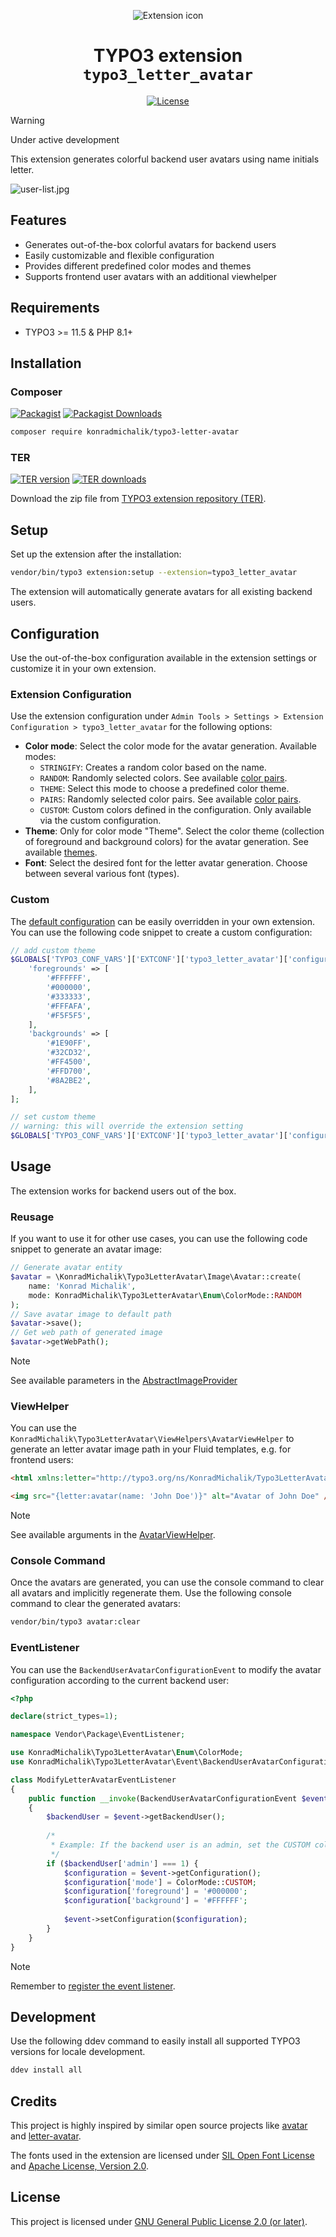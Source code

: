 <div align="center">

![Extension icon](Resources/Public/Icons/Extension.svg)

# TYPO3 extension `typo3_letter_avatar`

[![License](https://poser.pugx.org/konradmichalik/typo3-letter-avatar/license)](LICENSE.md)

</div>

> [!WARNING]
> Under active development

This extension generates colorful backend user avatars using name initials letter.

![user-list.jpg](Documentation/Images/user-list.jpg)

## Features

* Generates out-of-the-box colorful avatars for backend users
* Easily customizable and flexible configuration
* Provides different predefined color modes and themes
* Supports frontend user avatars with an additional viewhelper

## Requirements

* TYPO3 >= 11.5 & PHP 8.1+

## Installation

### Composer

[![Packagist](https://img.shields.io/packagist/v/konradmichalik/typo3-letter-avatar?label=version&logo=packagist)](https://packagist.org/packages/konradmichalik/typo3-letter-avatar)
[![Packagist Downloads](https://img.shields.io/packagist/dt/konradmichalik/typo3-letter-avatar?color=brightgreen)](https://packagist.org/packages/konradmichalik/typo3-letter-avatar)

``` bash
composer require konradmichalik/typo3-letter-avatar
```

### TER

[![TER version](https://typo3-badges.dev/badge/typo3_letter_avatar/version/shields.svg)](https://extensions.typo3.org/extension/typo3_letter_avatar)
[![TER downloads](https://typo3-badges.dev/badge/typo3_letter_avatar/downloads/shields.svg)](https://extensions.typo3.org/extension/typo3_letter_avatar)

Download the zip file from [TYPO3 extension repository (TER)](https://extensions.typo3.org/extension/typo3_letter_avatar).

## Setup

Set up the extension after the installation:

``` bash
vendor/bin/typo3 extension:setup --extension=typo3_letter_avatar
```

The extension will automatically generate avatars for all existing backend users.

## Configuration

Use the out-of-the-box configuration available in the extension settings or customize it in your own extension.

### Extension Configuration

Use the extension configuration under `Admin Tools > Settings > Extension Configuration > typo3_letter_avatar` for the following options:

* **Color mode**: Select the color mode for the avatar generation. Available modes:
  * `STRINGIFY`: Creates a random color based on the name.
  * `RANDOM`: Randomly selected colors. See available [color pairs](ext_localconf.php#L44).
  * `THEME`: Select this mode to choose a predefined color theme.
  * `PAIRS`: Randomly selected color pairs. See available [color pairs](ext_localconf.php#L71).
  * `CUSTOM`: Custom colors defined in the configuration. Only available via the custom configuration.
* **Theme**: Only for color mode "Theme". Select the color theme (collection of foreground and background colors) for the avatar generation. See available [themes](ext_localconf.php#L107).
* **Font**: Select the desired font for the letter avatar generation. Choose between several various font (types).

### Custom

The [default configuration](ext_localconf.php#L17) can be easily overridden in your own extension. You can use the following code snippet to create a custom configuration:

```php
// add custom theme
$GLOBALS['TYPO3_CONF_VARS']['EXTCONF']['typo3_letter_avatar']['configuration']['themes']['customTheme'] = [
    'foregrounds' => [
        '#FFFFFF',
        '#000000',
        '#333333',
        '#FFFAFA',
        '#F5F5F5',
    ],
    'backgrounds' => [
        '#1E90FF',
        '#32CD32',
        '#FF4500',
        '#FFD700',
        '#8A2BE2',
    ],
];

// set custom theme
// warning: this will override the extension setting
$GLOBALS['TYPO3_CONF_VARS']['EXTCONF']['typo3_letter_avatar']['configuration']['theme'] = 'customTheme'
```

## Usage

The extension works for backend users out of the box.

### Reusage

If you want to use it for other use cases, you can use the following code snippet to generate an avatar image:

```php
// Generate avatar entity
$avatar = \KonradMichalik\Typo3LetterAvatar\Image\Avatar::create(
    name: 'Konrad Michalik',
    mode: KonradMichalik\Typo3LetterAvatar\Enum\ColorMode::RANDOM
);
// Save avatar image to default path
$avatar->save();
// Get web path of generated image
$avatar->getWebPath();
```

> [!NOTE]
> See available parameters in the [AbstractImageProvider](Classes/Image/AbstractImageProvider.php#L18)

### ViewHelper

You can use the `KonradMichalik\Typo3LetterAvatar\ViewHelpers\AvatarViewHelper` to generate an letter avatar image path in your Fluid templates, e.g. for frontend users:

```html
<html xmlns:letter="http://typo3.org/ns/KonradMichalik/Typo3LetterAvatar/ViewHelpers">

<img src="{letter:avatar(name: 'John Doe')}" alt="Avatar of John Doe" />
```

> [!NOTE]
> See available arguments in the [AvatarViewHelper](Classes/ViewHelpers/AvatarViewHelper.php).

### Console Command

Once the avatars are generated, you can use the console command to clear all avatars and implicitly regenerate them. Use the following console command to clear the generated avatars:

```bash
vendor/bin/typo3 avatar:clear
```

### EventListener

You can use the `BackendUserAvatarConfigurationEvent` to modify the avatar configuration according to the current backend user:

```php
<?php

declare(strict_types=1);

namespace Vendor\Package\EventListener;

use KonradMichalik\Typo3LetterAvatar\Enum\ColorMode;
use KonradMichalik\Typo3LetterAvatar\Event\BackendUserAvatarConfigurationEvent;

class ModifyLetterAvatarEventListener
{
    public function __invoke(BackendUserAvatarConfigurationEvent $event): void
    {
        $backendUser = $event->getBackendUser();
        
        /*
         * Example: If the backend user is an admin, set the CUSTOM color mode and define custom colors.
         */ 
        if ($backendUser['admin'] === 1) {
            $configuration = $event->getConfiguration();
            $configuration['mode'] = ColorMode::CUSTOM;
            $configuration['foreground'] = '#000000';
            $configuration['background'] = '#FFFFFF';
            
            $event->setConfiguration($configuration);
        }
    }
}
```

> [!NOTE]
> Remember to [register the event listener](https://docs.typo3.org/m/typo3/reference-coreapi/main/en-us/ApiOverview/Events/EventDispatcher/Index.html#registering-the-event-listener-via-file-services-yaml).

## Development

Use the following ddev command to easily install all supported TYPO3 versions for locale development.

```bash
ddev install all
```

## Credits

This project is highly inspired by similar open source projects like [avatar](https://github.com/laravolt/avatar) and [letter-avatar](https://github.com/yohangdev/letter-avatar).

The fonts used in the extension are licensed under [SIL Open Font License](https://openfontlicense.org/) and [Apache License, Version 2.0](https://www.apache.org/licenses/LICENSE-2.0).

## License

This project is licensed under [GNU General Public License 2.0 (or later)](LICENSE.md).
